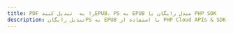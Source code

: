 ---title: PDF را به  تبدیل کنیدEPUB، PS به EPUB مبدل رایگان یا PHP SDKdescription: تبدیل رایگانPS به EPUB با استفاده از PHP Cloud APIs & SDK همچنین اسناد PDF را در Cloud ایجاد، ویرایش و رندر کنید.---